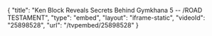 {
    "title": "Ken Block Reveals Secrets Behind Gymkhana 5 -- \/ROAD TESTAMENT",
    "type": "embed",
    "layout": "iframe-static",
    "videoId": "25898528",
    "url": "\/tvpembed\/25898528"
}